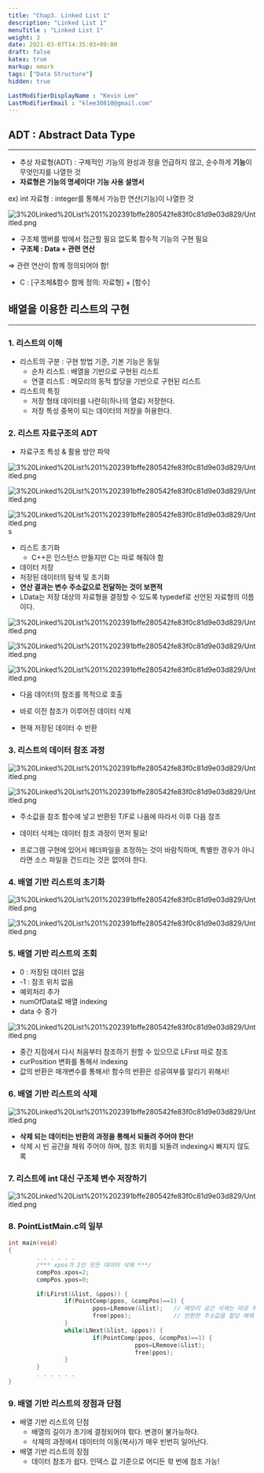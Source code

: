 ```yaml
---
title: "Chap3. Linked List 1"
description: "Linked List 1"
menuTitle : "Linked List 1"
weight: 3
date: 2021-03-07T14:35:03+09:00
draft: false
katex: true
markup: mmark
tags: ["Data Structure"]
hidden: true

LastModifierDisplayName : "Kevin Lee"
LastModifierEmail : "klee30810@gmail.com"
---
```


## ADT : Abstract Data Type

---

- 추상 자료형(ADT) : 구체적인 기능의 완성과 정을 언급하지 않고, 순수하게 **기능**이 무엇인지를 나열한 것
- **자료형은 기능의 명세이다! 기능 사용 설명서**

ex) int 자료형 : integer를 통해서 가능한 연산(기능)이 나열한 것

![3%20Linked%20List%201%202391bffe280542fe83f0c81d9e03d829/Untitled.png](/images/compu/DS/chap3/1.png)

- 구조체 멤버를 밖에서 접근할 필요 없도록 함수적 기능의 구현 필요
- **구조체 : Data + 관련 연산**

⇒ 관련 연산이 함께 정의되어야 함!

- C : [구조체&함수 함께 정의: 자료형] + [함수]

## 배열을 이용한 리스트의 구현

---

### 1. 리스트의 이해

- 리스트의 구분 : 구현 방법 기준, 기본 기능은 동일
  - 순차 리스트 : 배열을 기반으로 구현된 리스트
  - 연결 리스트 : 메모리의 동적 할당을 기반으로 구현된 리스트
- 리스트의 특징
  - 저장 형태 데이터를 나란히(하나의 열로) 저장한다.
  - 저장 특성 중복이 되는 데이터의 저장을 허용한다.

### 2. 리스트 자료구조의 ADT

* 자료구조 특성 & 활용 방안 파악

![3%20Linked%20List%201%202391bffe280542fe83f0c81d9e03d829/Untitled.png](/images/compu/DS/chap3/2.png)

![3%20Linked%20List%201%202391bffe280542fe83f0c81d9e03d829/Untitled.png](/images/compu/DS/chap3/3.png)

![3%20Linked%20List%201%202391bffe280542fe83f0c81d9e03d829/Untitled.png](/images/compu/DS/chap3/4.png)s

- 리스트 초기화
  - C++은 인스턴스 만들지만 C는 따로 해줘야 함
- 데이터 저장
- 저장된 데이터의 탐색 및 초기화
- **연산 결과는 변수 주소값으로 전달하는 것이 보편적**
- LData는 저장 대상의 자료형을 결정할 수 있도록 typedef로 선언된 자료형의 이름이다.

![3%20Linked%20List%201%202391bffe280542fe83f0c81d9e03d829/Untitled.png](/images/compu/DS/chap3/5.png)

![3%20Linked%20List%201%202391bffe280542fe83f0c81d9e03d829/Untitled.png](/images/compu/DS/chap3/6.png)

![3%20Linked%20List%201%202391bffe280542fe83f0c81d9e03d829/Untitled.png](/images/compu/DS/chap3/7.png)

- 다음 데이터의 참조를 목적으로 호출

- 바로 이전 참조가 이루어진 데이터 삭제

- 현재 저장된 데이터 수 반환

### 3. 리스트의 데이터 참조 과정

![3%20Linked%20List%201%202391bffe280542fe83f0c81d9e03d829/Untitled.png](/images/compu/DS/chap3/8.png)

![3%20Linked%20List%201%202391bffe280542fe83f0c81d9e03d829/Untitled.png](/images/compu/DS/chap3/9.png)

- 주소값을 참조 함수에 넣고 반환된 T/F로 나옴에 따라서 이후 다음 참조

- 데이터 삭제는 데이터 참조 과정이 먼저 필요!
- 프로그램 구현에 있어서 헤더파일을 조정하는 것이 바람직하며, 특별한 경우가 아니라면 소스 파일을 건드리는 것은 없어야 한다.

### 4. 배열 기반 리스트의 초기화

![3%20Linked%20List%201%202391bffe280542fe83f0c81d9e03d829/Untitled.png](/images/compu/DS/chap3/10.png)

![3%20Linked%20List%201%202391bffe280542fe83f0c81d9e03d829/Untitled.png](/images/compu/DS/chap3/11.png)

### 5. 배열 기반 리스트의 조회

- 0 : 저장된 데이터 없음
- -1 : 참조 위치 없음
- 예외처리 추가
- numOfData로 배열 indexing
- data 수 증가

![3%20Linked%20List%201%202391bffe280542fe83f0c81d9e03d829/Untitled.png](/images/compu/DS/chap3/12.png)

- 중간  지점에서 다시 처음부터 참조하기 원할 수 있으므로 LFirst 따로 참조
- curPosition 변화를 통해서 indexing
- 값의 반환은 매개변수를 통해서! 함수의 반환은 성공여부를 알리기 위해서!

### 6. 배열 기반 리스트의 삭제

![3%20Linked%20List%201%202391bffe280542fe83f0c81d9e03d829/Untitled.png](/images/compu/DS/chap3/13.png)

- **삭제 되는 데이터는 반환의 과정을 통해서 되돌려 주어야 한다!**
- 삭제 시 빈 공간을 채워 주어야 하며, 참조 위치를 되돌려 indexing시 빠지지 않도록

### 7. 리스트에 int 대신 구조체 변수 저장하기

![3%20Linked%20List%201%202391bffe280542fe83f0c81d9e03d829/Untitled.png](/images/compu/DS/chap3/14.png)



### 8. PointListMain.c의 일부

```cpp
int main(void)
{
		. . . . . .
		/*** xpos가 2인 모든 데이터 삭제 ***/
		compPos.xpos=2;
		compPos.ypos=0;

		if(LFirst(&list, &ppos)) {
				if(PointComp(ppos, &compPos)==1) {
						ppos=LRemove(&list);   // 메모리 공간 삭제는 따로 하고, 주소값을 반환
						free(ppos);            // 반환한 주소값을 할당 해제
				}
				while(LNext(&list, &ppos)) {
						if(PointComp(ppos, &compPos)==1) {
									ppos=LRemove(&list);
									free(ppos);
				}
		}
		. . . . . .
}
```

### 9. 배열 기반 리스트의 장점과 단점

- 배열 기반 리스트의 단점
  - 배열의 길이가 초기에 결정되어야 핚다. 변경이 불가능하다.
  - 삭제의 과정에서 데이터의 이동(복사)가 매우 빈번히 일어난다.
- 배열 기반 리스트의 장점
  - 데이터 참조가 쉽다. 인덱스 값 기준으로 어디든 핚 번에 참조 가능!